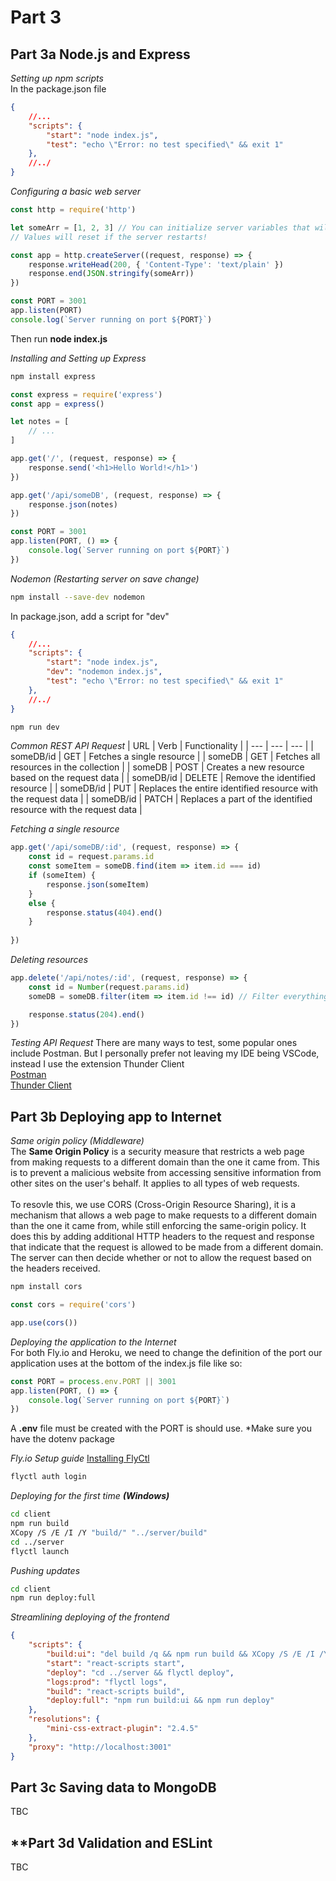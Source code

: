 # Part 3
## **Part 3a Node.js and Express**
*Setting up npm scripts*<br>
In the package.json file
```json
{
    //...
    "scripts": {
        "start": "node index.js",
        "test": "echo \"Error: no test specified\" && exit 1"
    },
    //../
}
```

*Configuring a basic web server*
```JavaScript
const http = require('http')

let someArr = [1, 2, 3] // You can initialize server variables that will stay as long the server is up
// Values will reset if the server restarts!

const app = http.createServer((request, response) => {
    response.writeHead(200, { 'Content-Type': 'text/plain' })
    response.end(JSON.stringify(someArr))
})

const PORT = 3001
app.listen(PORT)
console.log(`Server running on port ${PORT}`)
```

Then run **node index.js**

*Installing and Setting up Express*
```Bash
npm install express
```

```JavaScript
const express = require('express')
const app = express()

let notes = [
    // ...
]

app.get('/', (request, response) => {
    response.send('<h1>Hello World!</h1>')
})

app.get('/api/someDB', (request, response) => {
    response.json(notes)
})

const PORT = 3001
app.listen(PORT, () => {
    console.log(`Server running on port ${PORT}`)
})
```

*Nodemon (Restarting server on save change)*
```Bash
npm install --save-dev nodemon
```

In package.json, add a script for "dev"
```json
{
    //...
    "scripts": {
        "start": "node index.js",
        "dev": "nodemon index.js",
        "test": "echo \"Error: no test specified\" && exit 1"
    },
    //../
}
```
```Bash
npm run dev
```

*Common REST API Request*
| URL | Verb | Functionality |
| --- | ---  | --- |
| someDB/id | GET | Fetches a single resource |
| someDB | GET | Fetches all resources in the collection | 
| someDB | POST | Creates a new resource based on the request data |
| someDB/id | DELETE | Remove the identified resource |
| someDB/id | PUT | Replaces the entire identified resource with the request data |
| someDB/id | PATCH | Replaces a part of the identified resource with the request data |

*Fetching a single resource*
```JavaScript
app.get('/api/someDB/:id', (request, response) => {
    const id = request.params.id
    const someItem = someDB.find(item => item.id === id)
    if (someItem) {
        response.json(someItem)
    }
    else {
        response.status(404).end()
    }
    
})
```

*Deleting resources*
```JavaScript
app.delete('/api/notes/:id', (request, response) => {
    const id = Number(request.params.id)
    someDB = someDB.filter(item => item.id !== id) // Filter everything except the item to delete

    response.status(204).end()
})
```

*Testing API Request*
There are many ways to test, some popular ones include Postman. But I personally prefer not leaving my IDE being VSCode, instead I use the extension Thunder Client<br>
[Postman](https://www.postman.com/downloads/)<br>
[Thunder Client](https://marketplace.visualstudio.com/items?itemName=rangav.vscode-thunder-client)

## **Part 3b Deploying app to Internet**
*Same origin policy (Middleware)* <br>
The **Same Origin Policy** is a security measure that restricts a web page from making requests to a different domain than the one it came from. This is to prevent a malicious website from accessing sensitive information from other sites on the user's behalf. It applies to all types of web requests.<br>
<br>
To resovle this, we use CORS (Cross-Origin Resource Sharing), it is a mechanism that allows a web page to make requests to a different domain than the one it came from, while still enforcing the same-origin policy. It does this by adding additional HTTP headers to the request and response that indicate that the request is allowed to be made from a different domain. <br>
The server can then decide whether or not to allow the request based on the headers received.

```Bash
npm install cors
```

```JavaScript
const cors = require('cors')

app.use(cors())
```

*Deploying the application to the Internet* <br>
For both Fly.io and Heroku, we need to change the definition of the port our application uses at the bottom of the index.js file like so:
```JavaScript
const PORT = process.env.PORT || 3001
app.listen(PORT, () => {
    console.log(`Server running on port ${PORT}`)
})
```
A **.env** file must be created with the PORT is should use. *Make sure you have the dotenv package

*Fly.io Setup guide*
[Installing FlyCtl](https://fly.io/docs/hands-on/install-flyctl/)
```Bash
flyctl auth login
```

*Deploying for the first time **(Windows)***
```Bash
cd client
npm run build
XCopy /S /E /I /Y "build/" "../server/build"
cd ../server
flyctl launch
```

*Pushing updates*
```Bash
cd client
npm run deploy:full
```

*Streamlining deploying of the frontend*
```json
{
    "scripts": {
        "build:ui": "del build /q && npm run build && XCopy /S /E /I /Y \"build\" \"../server/build/\"",
        "start": "react-scripts start",
        "deploy": "cd ../server && flyctl deploy",
        "logs:prod": "flyctl logs",
        "build": "react-scripts build",
        "deploy:full": "npm run build:ui && npm run deploy"
    },
    "resolutions": {
        "mini-css-extract-plugin": "2.4.5"
    },
    "proxy": "http://localhost:3001"
}
```


## **Part 3c Saving data to MongoDB**
TBC

## **Part 3d Validation and ESLint
TBC